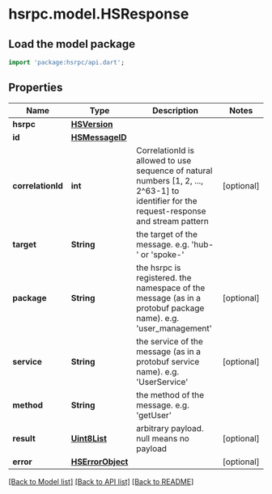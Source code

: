 # hsrpc.model.HSResponse

## Load the model package
```dart
import 'package:hsrpc/api.dart';
```

## Properties
Name | Type | Description | Notes
------------ | ------------- | ------------- | -------------
**hsrpc** | [**HSVersion**](HSVersion.md) |  | 
**id** | [**HSMessageID**](HSMessageID.md) |  | 
**correlationId** | **int** | CorrelationId is allowed to use sequence of natural numbers [1, 2, ..., 2^63-1] to identifier for the request-response and stream pattern | [optional] 
**target** | **String** | the target of the message. e.g. 'hub-<id>' or 'spoke-<id>' | 
**package** | **String** | the hsrpc is registered. the namespace of the message (as in a protobuf package name). e.g. 'user_management' | [optional] 
**service** | **String** | the service of the message (as in a protobuf service name). e.g. 'UserService' | [optional] 
**method** | **String** | the method of the message. e.g. 'getUser' | 
**result** | [**Uint8List**](Uint8List.md) | arbitrary payload. null means no payload | [optional] 
**error** | [**HSErrorObject**](HSErrorObject.md) |  | [optional] 

[[Back to Model list]](../README.md#documentation-for-models) [[Back to API list]](../README.md#documentation-for-api-endpoints) [[Back to README]](../README.md)


